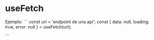 # useFetch

Ejemplo:
´´´
    const url = 'endpoint de una api';
    const { data: null, loading: true, error: null } = useFetch(url);

´´´